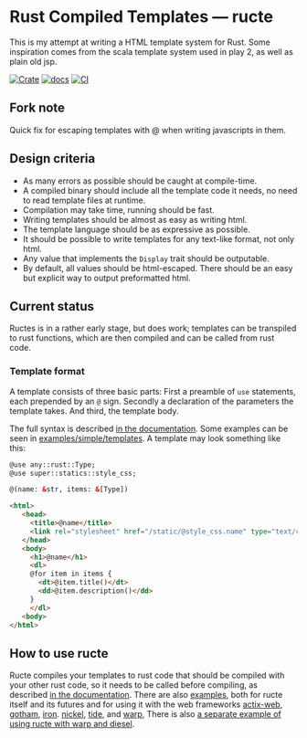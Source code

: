 # Rust Compiled Templates — ructe

This is my attempt at writing a HTML template system for Rust.
Some inspiration comes from the scala template system used in play 2,
as well as plain old jsp.

[![Crate](https://meritbadge.herokuapp.com/ructe)](https://crates.io/crates/ructe)
[![docs](https://docs.rs/ructe/badge.svg)](https://docs.rs/ructe)
[![CI](https://github.com/kaj/ructe/workflows/CI/badge.svg)](https://github.com/kaj/ructe/actions)

## Fork note
Quick fix for escaping templates with @ when writing javascripts in them.

## Design criteria

* As many errors as possible should be caught at compile-time.
* A compiled binary should include all the template code it needs,
  no need to read template files at runtime.
* Compilation may take time, running should be fast.
* Writing templates should be almost as easy as writing html.
* The template language should be as expressive as possible.
* It should be possible to write templates for any text-like format,
  not only html.
* Any value that implements the `Display` trait should be outputable.
* By default, all values should be html-escaped.  There should be an
  easy but explicit way to output preformatted html.

## Current status

Ructes is in a rather early stage, but does work;
templates can be transpiled to rust functions, which are then compiled
and can be called from rust code.

### Template format

A template consists of three basic parts:
First a preamble of `use` statements, each prepended by an `@` sign.
Secondly a declaration of the parameters the template takes.
And third, the template body.

The full syntax is described [in the documentation](https://docs.rs/ructe/).
Some examples can be seen in
[examples/simple/templates](examples/simple/templates).
A template may look something like this:

```html
@use any::rust::Type;
@use super::statics::style_css;

@(name: &str, items: &[Type])

<html>
   <head>
     <title>@name</title>
     <link rel="stylesheet" href="/static/@style_css.name" type="text/css"/>
   </head>
   <body>
     <h1>@name</h1>
     <dl>
     @for item in items {
       <dt>@item.title()</dt>
       <dd>@item.description()</dd>
     }
     </dl>
   <body>
</html>
```

## How to use ructe

Ructe compiles your templates to rust code that should be compiled with
your other rust code, so it needs to be called before compiling,
as described [in the documentation](https://docs.rs/ructe/).
There are also [examples](examples),
both for ructe itself and its futures and for using it with the web
frameworks [actix-web](examples/actix), [gotham](examples/gotham),
[iron](examples/iron). [nickel](examples/nickel), [tide](examples/tide),
and [warp](examples/warp03),
There is also [a separate example of using ructe with warp and
diesel](https://github.com/kaj/warp-diesel-ructe-sample).
